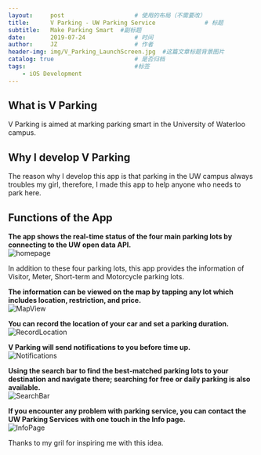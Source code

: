 ```yaml
---
layout:     post   				    # 使用的布局（不需要改）
title:      V Parking - UW Parking Service				# 标题
subtitle:   Make Parking Smart  #副标题
date:       2019-07-24 				# 时间
author:     JZ 						# 作者
header-img: img/V_Parking_LaunchScreen.jpg	#这篇文章标题背景图片
catalog: true 						# 是否归档
tags:								#标签
    - iOS Development
---
```


## What is V Parking

V Parking is aimed at marking parking smart in the University of Waterloo campus.

## Why I develop V Parking

The reason why I develop this app is that parking in the UW campus always troubles my girl, therefore, I made this app to help anyone who needs to park here.

## Functions of the App

**The app shows the real-time status of the four main parking lots by connecting to the UW open data API.**  
![homepage](https://i.postimg.cc/PqfWZGsS/IMG-D54-EBA09-E73-C-1.jpg)  

In addition to these four parking lots, this app provides the information of Visitor, Meter, Short-term and Motorcycle parking lots.

**The information can be viewed on the map by tapping any lot which includes location, restriction, and price.**  
![MapView](https://i.postimg.cc/CM9s26kK/IMG-37-B9-E3-A82631-1.jpg)  

**You can record the location of your car and set a parking duration.**  
![RecordLocation](https://i.postimg.cc/6qZnwtnp/IMG-7938-A82-ED155-1.jpg)  

**V Parking will send notifications to you before time up.**  
![Notifications](https://i.postimg.cc/RCJcwQyx/IMG-F55-EAF3-CCC21-1.jpg)  

**Using the search bar to find the best-matched parking lots to your destination and navigate there; searching for free or daily parking is also available.**  
![SearchBar](https://i.postimg.cc/0Ntp0t9P/IMG-CA30012-A9-FC9-1.jpg)  

**If you encounter any problem with parking service, you can contact the UW Parking Services with one touch in the Info page.**  
![InfoPage](https://i.postimg.cc/pX8JMYJJ/IMG-62-B967-B8834-F-1.jpg)  

Thanks to my gril for inspiring me with this idea.
